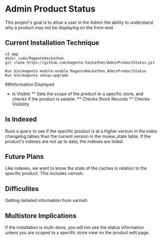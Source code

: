 # Admin Product Status
This project's goal is to allow a user in the Admin the ability to understand why a product may not be displaying on the front-end.

## Current Installation Technique
```
cd app
mkdir code/MagentoHackathon
git clone https://github.com/magento-hackathon/AdminProductStatus.git

Run bin/magento module:enable MagentoHackathon_AdminProductStatus
Run bin/magento setup:upgrade

```

##Information Displayed
* Is Visible
** Sets the scope of the product to a specific store, and checks if the product is salable.
** Checks Stock Records
** Checks Visibility

## Is Indexed
Runs a query to see if the specific product is at a higher version in the index changelog tables than the current version in the mview_state table.  If the product's indexes are not up to date, the indexes are listed.

## Future Plans
Like indexes, we want to know the state of the caches in relation to the specific product.  This includes varnish.

## Difficulites
Getting detailed information from varnish.

## Multistore Implications
If the installation is multi-store, you will not see the status information unless you are scoped to a specific store view on the product edit page.

